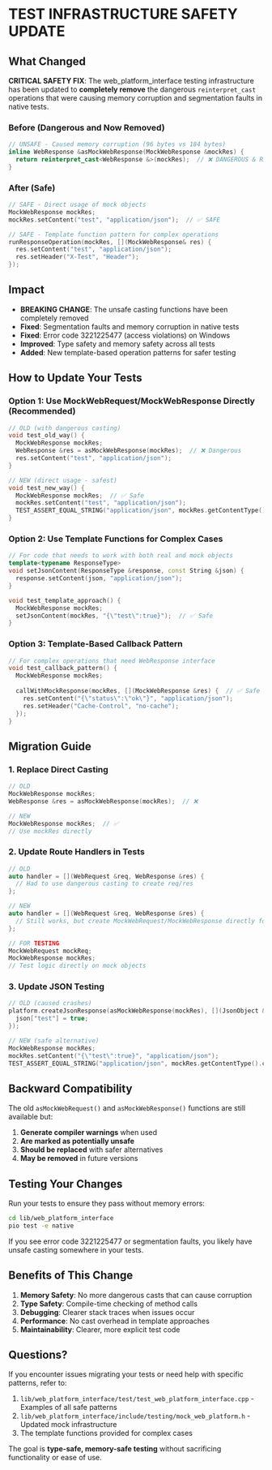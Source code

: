 # TEST INFRASTRUCTURE SAFETY UPDATE

## What Changed

**CRITICAL SAFETY FIX**: The web_platform_interface testing infrastructure has been updated to **completely remove** the dangerous `reinterpret_cast` operations that were causing memory corruption and segmentation faults in native tests.

### Before (Dangerous and Now Removed)
```cpp
// UNSAFE - Caused memory corruption (96 bytes vs 184 bytes)
inline WebResponse &asMockWebResponse(MockWebResponse &mockRes) {
  return reinterpret_cast<WebResponse &>(mockRes);  // ❌ DANGEROUS & REMOVED
}
```

### After (Safe)
```cpp
// SAFE - Direct usage of mock objects
MockWebResponse mockRes;
mockRes.setContent("test", "application/json");  // ✅ SAFE

// SAFE - Template function pattern for complex operations
runResponseOperation(mockRes, [](MockWebResponse& res) {
  res.setContent("test", "application/json");
  res.setHeader("X-Test", "Header");
});
```

## Impact

- **BREAKING CHANGE**: The unsafe casting functions have been completely removed
- **Fixed**: Segmentation faults and memory corruption in native tests 
- **Fixed**: Error code 3221225477 (access violations) on Windows
- **Improved**: Type safety and memory safety across all tests
- **Added**: New template-based operation patterns for safer testing

## How to Update Your Tests

### Option 1: Use MockWebRequest/MockWebResponse Directly (Recommended)

```cpp
// OLD (with dangerous casting)
void test_old_way() {
  MockWebResponse mockRes;
  WebResponse &res = asMockWebResponse(mockRes);  // ❌ Dangerous
  res.setContent("test", "application/json");
}

// NEW (direct usage - safest)
void test_new_way() {
  MockWebResponse mockRes;  // ✅ Safe
  mockRes.setContent("test", "application/json");
  TEST_ASSERT_EQUAL_STRING("application/json", mockRes.getContentType().c_str());
}
```

### Option 2: Use Template Functions for Complex Cases

```cpp
// For code that needs to work with both real and mock objects
template<typename ResponseType>
void setJsonContent(ResponseType &response, const String &json) {
  response.setContent(json, "application/json");
}

void test_template_approach() {
  MockWebResponse mockRes;
  setJsonContent(mockRes, "{\"test\":true}");  // ✅ Safe
}
```

### Option 3: Template-Based Callback Pattern

```cpp
// For complex operations that need WebResponse interface
void test_callback_pattern() {
  MockWebResponse mockRes;
  
  callWithMockResponse(mockRes, [](MockWebResponse &res) {  // ✅ Safe
    res.setContent("{\"status\":\"ok\"}", "application/json");
    res.setHeader("Cache-Control", "no-cache");
  });
}
```

## Migration Guide

### 1. Replace Direct Casting
```cpp
// OLD
MockWebResponse mockRes;
WebResponse &res = asMockWebResponse(mockRes);  // ❌

// NEW  
MockWebResponse mockRes;  // ✅
// Use mockRes directly
```

### 2. Update Route Handlers in Tests
```cpp
// OLD
auto handler = [](WebRequest &req, WebResponse &res) {
  // Had to use dangerous casting to create req/res
};

// NEW
auto handler = [](WebRequest &req, WebResponse &res) {
  // Still works, but create MockWebRequest/MockWebResponse directly for testing
};

// FOR TESTING
MockWebRequest mockReq;
MockWebResponse mockRes;
// Test logic directly on mock objects
```

### 3. Update JSON Testing
```cpp
// OLD (caused crashes)
platform.createJsonResponse(asMockWebResponse(mockRes), [](JsonObject &json) {
  json["test"] = true;
});

// NEW (safe alternative)
MockWebResponse mockRes;
mockRes.setContent("{\"test\":true}", "application/json");
TEST_ASSERT_EQUAL_STRING("application/json", mockRes.getContentType().c_str());
```

## Backward Compatibility

The old `asMockWebRequest()` and `asMockWebResponse()` functions are still available but:

1. **Generate compiler warnings** when used
2. **Are marked as potentially unsafe**
3. **Should be replaced** with safer alternatives
4. **May be removed** in future versions

## Testing Your Changes

Run your tests to ensure they pass without memory errors:

```bash
cd lib/web_platform_interface
pio test -e native
```

If you see error code 3221225477 or segmentation faults, you likely have unsafe casting somewhere in your tests.

## Benefits of This Change

1. **Memory Safety**: No more dangerous casts that can cause corruption
2. **Type Safety**: Compile-time checking of method calls
3. **Debugging**: Clearer stack traces when issues occur
4. **Performance**: No cast overhead in template approaches
5. **Maintainability**: Clearer, more explicit test code

## Questions?

If you encounter issues migrating your tests or need help with specific patterns, refer to:

1. `lib/web_platform_interface/test/test_web_platform_interface.cpp` - Examples of all safe patterns
2. `lib/web_platform_interface/include/testing/mock_web_platform.h` - Updated mock infrastructure
3. The template functions provided for complex cases

The goal is **type-safe, memory-safe testing** without sacrificing functionality or ease of use.